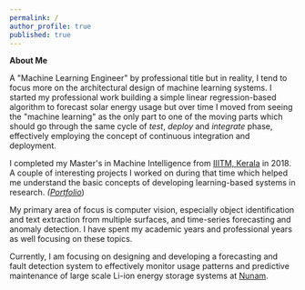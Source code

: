 ```yaml
---
permalink: /
author_profile: true
published: true
---
```


**About Me**


A "Machine Learning Engineer" by professional title but in reality, I tend to focus more on the architectural design of machine learning systems. I started my professional work building a simple linear regression-based algorithm to forecast solar energy usage but over time I moved from seeing the "machine learning" as the only part to one of the moving parts which should go through the same cycle of *test*, *deploy* and *integrate*  phase, effectively employing the concept of continuous integration and deployment.

I completed my Master's in Machine Intelligence from [IIITM, Kerala](www.iiitmk.ac.in) in 2018. A couple of interesting projects I worked on during that time which helped me understand the basic concepts of developing learning-based systems in research. *([Portfolio](https://saradindusengupta.ml/portfolio/)*)

My primary area of focus is computer vision, especially object identification and text extraction from multiple surfaces, and time-series forecasting and anomaly detection. I have spent my academic years and professional years as well focusing on these topics.

Currently, I am focusing on designing and developing a forecasting and fault detection system to effectively monitor usage patterns and predictive maintenance of large scale Li-ion energy storage systems at [Nunam](https://nunam.com).
